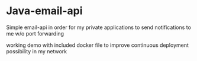 # Java-email-api
Simple email-api in order for my private applications to send notifications to me w/o port forwarding

working demo with included docker file to improve continuous deployment possibility in my network

